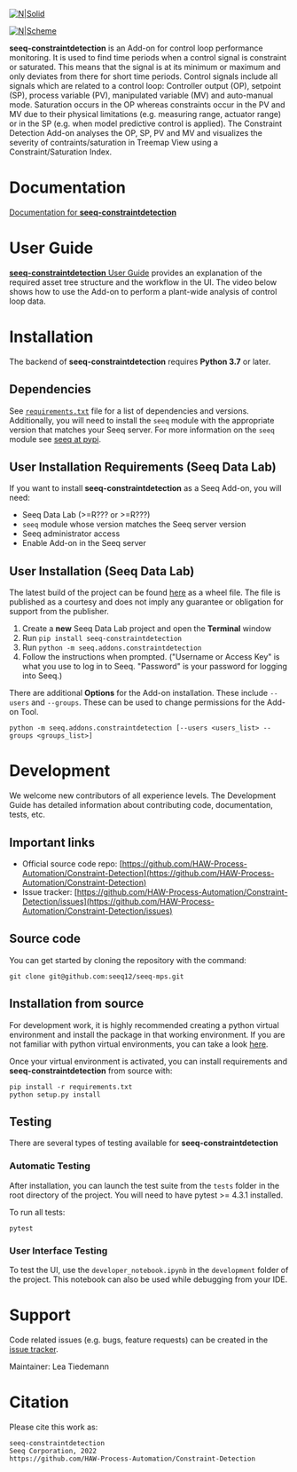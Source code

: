 [![N|Solid](https://github.com/LeaTiedemann/Constraint-Detection/blob/main/HAW_Seeq.PNG)](https://www.seeq.com)

[![N|Scheme](https://github.com/LeaTiedemann/Constraint-Detection/blob/main/treemap_use_case_1.PNG)](https://haw-process-automation.github.io/Constraint-Detection/index.html)

**seeq-constraintdetection** is an Add-on for control loop performance monitoring. It is used to find time periods when a control signal is constraint or saturated. This means that the signal is at its minimum or maximum and only 
deviates from there for short time periods. Control signals include all signals which are related to a control loop: Controller output (OP), setpoint (SP), process variable (PV), manipulated variable (MV) and auto-manual mode. 
Saturation occurs in the OP whereas constraints occur in the PV and MV due to their physical limitations (e.g. measuring range, actuator range) or in the SP (e.g. when model predictive control is applied). The Constraint Detection 
Add-on analyses the OP, SP, PV and MV and visualizes the severity of contraints/saturation in Treemap View using a Constraint/Saturation Index.

# Documentation
[Documentation for **seeq-constraintdetection**](https://haw-process-automation.github.io/Constraint-Detection/index.html)

# User Guide
[**seeq-constraintdetection** User Guide](https://haw-process-automation.github.io/Constraint-Detection/userguide.html) provides an explanation of the required asset tree structure and the workflow in the UI. The video below shows how to use the Add-on to perform a plant-wide analysis of control loop data.

# Installation
The backend of **seeq-constraintdetection** requires **Python 3.7** or later.

## Dependencies
See [`requirements.txt`](https://github.com/HAW-Process-Automation/Constraint-Detection/blob/main/requirements.txt) file for a list of dependencies and versions. Additionally, you will need to install the `seeq` module with the appropriate version that matches your Seeq server. For more information on the `seeq` module see [seeq at pypi](https://pypi.org/project/seeq/).

## User Installation Requirements (Seeq Data Lab)
If you want to install **seeq-constraintdetection** as a Seeq Add-on, you will need:

* Seeq Data Lab (>=R??? or >=R???)
* `seeq` module whose version matches the Seeq server version
* Seeq administrator access
* Enable Add-on in the Seeq server

## User Installation (Seeq Data Lab)
The latest build of the project can be found [here](https://pypi.org) as a wheel file. The file is published as a courtesy and does not imply any guarantee or obligation for support from the publisher.

1. Create a **new** Seeq Data Lab project and open the **Terminal** window
2. Run `pip install seeq-constraintdetection`
3. Run `python -m seeq.addons.constraintdetection`
4. Follow the instructions when prompted. ("Username or Access Key" is what you use to log in to Seeq. "Password" is your password for logging into Seeq.)

There are additional **Options** for the Add-on installation. These include `--users` and `--groups`. These can be used to change permissions for the Add-on Tool.
```
python -m seeq.addons.constraintdetection [--users <users_list> --groups <groups_list>]
```
# Development
We welcome new contributors of all experience levels. The Development Guide has detailed information about contributing code, documentation, tests, etc.

## Important links

* Official source code repo: [https://github.com/HAW-Process-Automation/Constraint-Detection](https://github.com/HAW-Process-Automation/Constraint-Detection)
* Issue tracker: [https://github.com/HAW-Process-Automation/Constraint-Detection/issues](https://github.com/HAW-Process-Automation/Constraint-Detection/issues)

## Source code
You can get started by cloning the repository with the command: 
```
git clone git@github.com:seeq12/seeq-mps.git
```

## Installation from source
For development work, it is highly recommended creating a python virtual environment and install the package in that working environment. If you are not familiar with python virtual environments, you can take a look [here](https://docs.python.org/3.8/tutorial/venv.html).

Once your virtual environment is activated, you can install requirements and **seeq-constraintdetection** from source with:
```
pip install -r requirements.txt
python setup.py install
```

## Testing
There are several types of testing available for **seeq-constraintdetection**

### Automatic Testing
After installation, you can launch the test suite from the `tests` folder in the root directory of the project. You will need to have pytest >= 4.3.1 installed.

To run all tests:
```
pytest
```

### User Interface Testing
To test the UI, use the `developer_notebook.ipynb` in the `development` folder of the project. This notebook can also be used while debugging from your IDE.

# Support

Code related issues (e.g. bugs, feature requests) can be created in the [issue tracker](https://github.com/HAW-Process-Automation/Constraint-Detection/issues).


Maintainer: Lea Tiedemann

# Citation

Please cite this work as:
```
seeq-constraintdetection
Seeq Corporation, 2022
https://github.com/HAW-Process-Automation/Constraint-Detection
```
